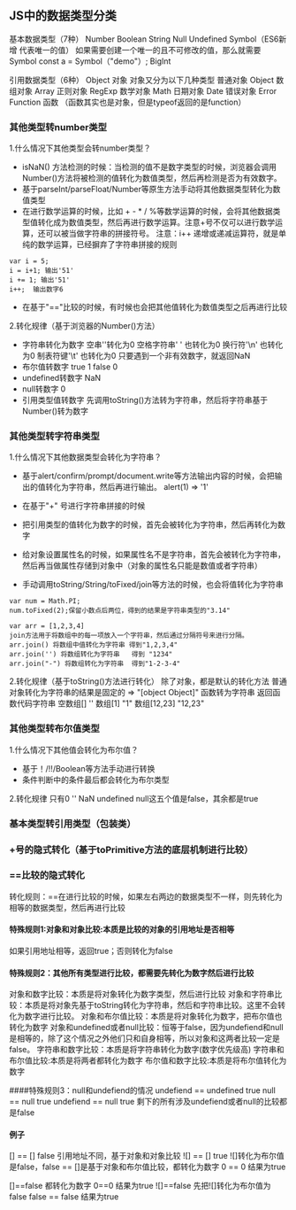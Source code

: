 ## JS中的数据类型分类
基本数据类型（7种）
Number
Boolean
String
Null
Undefined
Symbol（ES6新增 代表唯一的值）
如果需要创建一个唯一的且不可修改的值，那么就需要Symbol
const a = Symbol（"demo"）;
BigInt

引用数据类型（6种）
Object 对象 对象又分为以下几种类型
	普通对象 Object
	数组对象 Array
	正则对象 RegExp
	数学对象 Math
	日期对象 Date
	错误对象 Error	
Function 函数 （函数其实也是对象，但是typeof返回的是function）

### 其他类型转number类型
1.什么情况下其他类型会转number类型？

+ isNaN() 方法检测的时候：当检测的值不是数字类型的时候，浏览器会调用Number()方法将被检测的值转化为数值类型，然后再检测是否为有效数字。
+ 基于parseInt/parseFloat/Number等原生方法手动将其他数据类型转化为数值类型
+ 在进行数学运算的时候，比如 + - * / %等数学运算的时候，会将其他数据类型值转化成为数值类型，然后再进行数学运算。注意+号不仅可以进行数学运算，还可以被当做字符串的拼接符号。
注意：i++ 递增或递减运算符，就是单纯的数学运算，已经摒弃了字符串拼接的规则
```
var i = 5;
i = i+1; 输出'51'
i += 1; 输出'51'
i++;  输出数字6
```
+ 在基于"=="比较的时候，有时候也会把其他值转化为数值类型之后再进行比较

2.转化规律（基于浏览器的Number()方法）
+ 字符串转化为数字
空串''转化为0
空格字符串' ' 也转化为0
换行符'\n' 也转化为0
制表符键'\t' 也转化为0
只要遇到一个非有效数字，就返回NaN
+ 布尔值转数字  true 1 false 0
+ undefined转数字  NaN
+ null转数字 0
+ 引用类型值转数字
先调用toString()方法转为字符串，然后将字符串基于Number()转为数字
### 其他类型转字符串类型
1.什么情况下其他数据类型会转化为字符串？
+ 基于alert/confirm/prompt/document.write等方法输出内容的时候，会把输出的值转化为字符串，然后再进行输出。
alert(1) => '1'

+ 在基于"+" 号进行字符串拼接的时候
+ 把引用类型的值转化为数字的时候，首先会被转化为字符串，然后再转化为数字
+ 给对象设置属性名的时候，如果属性名不是字符串，首先会被转化为字符串，然后再当做属性存储到对象中（对象的属性名只能是数值或者字符串）
+ 手动调用toString/String/toFixed/join等方法的时候，也会将值转化为字符串
```
var num = Math.PI;
num.toFixed(2);保留小数点后两位，得到的结果是字符串类型的"3.14"

var arr = [1,2,3,4]
join方法用于将数组中的每一项放入一个字符串，然后通过分隔符号来进行分隔。
arr.join() 将数组中值转化为字符串 得到"1,2,3,4"
arr.join('') 将数组转化为字符串   得到 "1234" 
arr.join("-") 将数组转化为字符串  得到"1-2-3-4"

```

2.转化规律（基于toString()方法进行转化）
除了对象，都是默认的转化方法
普通对象转化为字符串的结果是固定的 => "[object Object]"
函数转为字符串 返回函数代码字符串
空数组[] ''
数组[1] "1"
数组[12,23]  "12,23"




### 其他类型转布尔值类型
1.什么情况下其他值会转化为布尔值？
+ 基于！/!!/Boolean等方法手动进行转换
+ 条件判断中的条件最后都会转化为布尔类型

2.转化规律
只有0 '' NaN undefined null这五个值是false，其余都是true

### 基本类型转引用类型（包装类）

### +号的隐式转化（基于toPrimitive方法的底层机制进行比较）

### ==比较的隐式转化
转化规则：==在进行比较的时候，如果左右两边的数据类型不一样，则先转化为相等的数据类型，然后再进行比较

#### 特殊规则1:对象和对象比较:本质是比较的对象的引用地址是否相等
如果引用地址相等，返回true；否则转化为false

#### 特殊规则2：其他所有类型进行比较，都需要先转化为数字然后进行比较
对象和数字比较：本质是将对象转化为数字类型，然后进行比较
对象和字符串比较：本质是将对象先基于toString转化为字符串，然后和字符串比较。这里不会转化为数字进行比较。
对象和布尔值比较：本质是将对象转化为数字，把布尔值也转化为数字
对象和undefined或者null比较：恒等于false，因为undefiend和null是相等的，除了这个情况之外他们只和自身相等，所以对象和这两者比较一定是false。
字符串和数字比较：本质是将字符串转化为数字(数字优先级高)
字符串和布尔值比较:本质是将两者都转化为数字
布尔值和数字比较:本质是将布尔值转化为数字

####特殊规则3：null和undefiend的情况
undefiend == undefined true
null == null true
undefiend == null true
剩下的所有涉及undefiend或者null的比较都是false

#### 例子
[] == []  false 引用地址不同，基于对象和对象比较
![] == [] true 
![]转化为布尔值是false，false == []是基于对象和布尔值比较，都转化为数字
 0 == 0 结果为true
 
[]==false  都转化为数字 0==0 结果为true
![]==false  先把![]转化为布尔值为false false == false 结果为true



